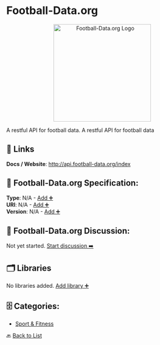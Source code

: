 # Football-Data.org
<p align="center">
    <img width="256" src="https://raw.githubusercontent.com/apis-list/apis-list/main/apis/football-data-org/logo_256x256.png" alt="Football-Data.org Logo"/>
</p>
A restful API for football data.  A restful API for football data

##  🔗 Links
**Docs / Website**: http://api.football-data.org/index

## 🧬 Football-Data.org Specification:
**Type**: N/A - [Add ➕](https://github.com/apis-list/apis-list/edit/main/apis.yaml#L7030)  
**URI**: N/A - [Add ➕](https://github.com/apis-list/apis-list/edit/main/apis.yaml#L7030)  
**Version**: N/A - [Add ➕](https://github.com/apis-list/apis-list/edit/main/apis.yaml#L7030)

## 💬 Football-Data.org Discussion:
Not yet started. [Start discussion ➡️](https://github.com/apis-list/apis-list/discussions/new)

## 🗂️ Libraries

No libraries added. [Add library ➕](https://github.com/apis-list/apis-list/edit/main/apis.yaml#L7030)    


## 🗄️ Categories:
- [Sport & Fitness](https://github.com/apis-list/apis-list#sport--fitness-)

🔙  [Back to List](https://github.com/apis-list/apis-list)
